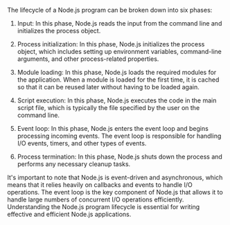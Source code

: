 The lifecycle of a Node.js program can be broken down into six phases:

1. Input: In this phase, Node.js reads the input from the command line and initializes the process object.

2. Process initialization: In this phase, Node.js initializes the process object, which includes setting up environment variables, command-line arguments, and other process-related properties.

3. Module loading: In this phase, Node.js loads the required modules for the application. When a module is loaded for the first time, it is cached so that it can be reused later without having to be loaded again.

4. Script execution: In this phase, Node.js executes the code in the main script file, which is typically the file specified by the user on the command line.

5. Event loop: In this phase, Node.js enters the event loop and begins processing incoming events. The event loop is responsible for handling I/O events, timers, and other types of events.

6. Process termination: In this phase, Node.js shuts down the process and performs any necessary cleanup tasks.

It's important to note that Node.js is event-driven and asynchronous, which means that it relies heavily on callbacks and events to handle I/O operations. The event loop is the key component of Node.js that allows it to handle large numbers of concurrent I/O operations efficiently. Understanding the Node.js program lifecycle is essential for writing effective and efficient Node.js applications.
